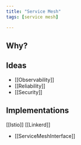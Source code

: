 ```yaml
---
title: "Service Mesh"
tags: [service mesh]

---
```


## Why?

## Ideas
* [[Observability]]
* [[Reliability]]
* [[Security]]

## Implementations
[[Istio]]
[[Linkerd]]

* [[ServiceMeshInterface]]
